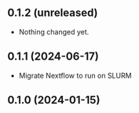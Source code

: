 ## 0.1.2 (unreleased)


- Nothing changed yet.


## 0.1.1 (2024-06-17)


- Migrate Nextflow to run on SLURM


## 0.1.0 (2024-01-15)
